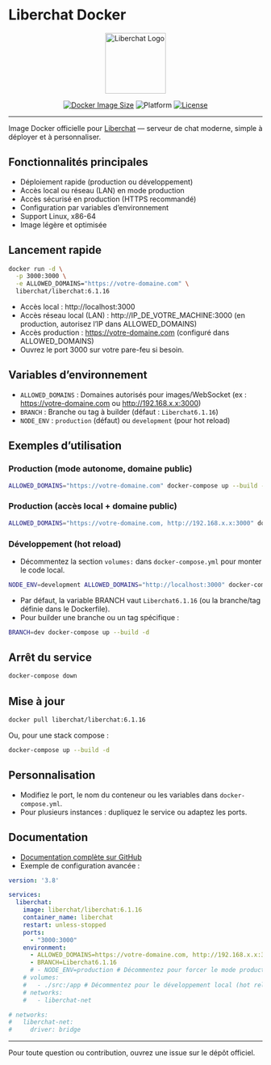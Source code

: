 # Liberchat Docker

<p align="center">
  <img src="https://github.com/Liberchat/Liberchat/blob/Liberchat6.1.16/icon.png?raw=true" alt="Liberchat Logo" width="120" />
</p>

<p align="center">
  <!-- Badge Docker Pulls désactivé car non supporté pour les dépôts Docker Hub créés après 2023 -->
  <!-- <a href="https://hub.docker.com/r/liberchat/liberchat"><img src="https://img.shields.io/docker/pulls/liberchat/liberchat?style=for-the-badge&color=2496ED&logo=docker" alt="Docker Pulls" /></a> -->
  <a href="https://hub.docker.com/r/liberchat/liberchat/tags"><img src="https://img.shields.io/docker/image-size/liberchat/liberchat/6.1.16?style=for-the-badge&color=2496ED&logo=docker" alt="Docker Image Size" /></a>
  <img src="https://img.shields.io/badge/Platform-Linux%20%7C%20x86--64-informational?style=for-the-badge&logo=linux" alt="Platform" />
  <a href="https://github.com/Liberchat/Liberchat/blob/Liberchat6.1.16/LICENSE"><img src="https://img.shields.io/github/license/Liberchat/Liberchat?color=success&style=for-the-badge" alt="License" /></a>
</p>

---

Image Docker officielle pour [Liberchat](https://github.com/Liberchat/Liberchat) — serveur de chat moderne, simple à déployer et à personnaliser.

## Fonctionnalités principales
- Déploiement rapide (production ou développement)
- Accès local ou réseau (LAN) en mode production
- Accès sécurisé en production (HTTPS recommandé)
- Configuration par variables d’environnement
- Support Linux, x86-64
- Image légère et optimisée

## Lancement rapide

```bash
docker run -d \
  -p 3000:3000 \
  -e ALLOWED_DOMAINS="https://votre-domaine.com" \
  liberchat/liberchat:6.1.16
```

- Accès local : http://localhost:3000
- Accès réseau local (LAN) : http://IP_DE_VOTRE_MACHINE:3000 (en production, autorisez l’IP dans ALLOWED_DOMAINS)
- Accès production : https://votre-domaine.com (configuré dans ALLOWED_DOMAINS)
- Ouvrez le port 3000 sur votre pare-feu si besoin.

## Variables d’environnement

- `ALLOWED_DOMAINS` : Domaines autorisés pour images/WebSocket (ex : https://votre-domaine.com ou http://192.168.x.x:3000)
- `BRANCH` : Branche ou tag à builder (défaut : `Liberchat6.1.16`)
- `NODE_ENV` : `production` (défaut) ou `development` (pour hot reload)

## Exemples d’utilisation

### Production (mode autonome, domaine public)
```bash
ALLOWED_DOMAINS="https://votre-domaine.com" docker-compose up --build -d
```

### Production (accès local + domaine public)
```bash
ALLOWED_DOMAINS="https://votre-domaine.com, http://192.168.x.x:3000" docker-compose up --build -d
```

### Développement (hot reload)
- Décommentez la section `volumes:` dans `docker-compose.yml` pour monter le code local.
```bash
NODE_ENV=development ALLOWED_DOMAINS="http://localhost:3000" docker-compose up --build
```

- Par défaut, la variable BRANCH vaut `Liberchat6.1.16` (ou la branche/tag définie dans le Dockerfile).
- Pour builder une branche ou un tag spécifique :
```bash
BRANCH=dev docker-compose up --build -d
```

## Arrêt du service
```bash
docker-compose down
```

## Mise à jour
```bash
docker pull liberchat/liberchat:6.1.16
```
Ou, pour une stack compose :
```bash
docker-compose up --build -d
```

## Personnalisation
- Modifiez le port, le nom du conteneur ou les variables dans `docker-compose.yml`.
- Pour plusieurs instances : dupliquez le service ou adaptez les ports.

## Documentation

- [Documentation complète sur GitHub](https://github.com/Liberchat/Liberchat)
- Exemple de configuration avancée :

```yaml
version: '3.8'

services:
  liberchat:
    image: liberchat/liberchat:6.1.16
    container_name: liberchat
    restart: unless-stopped
    ports:
      - "3000:3000"
    environment:
      - ALLOWED_DOMAINS=https://votre-domaine.com, http://192.168.x.x:3000
      - BRANCH=Liberchat6.1.16
      # - NODE_ENV=production # Décommentez pour forcer le mode production
    # volumes:
    #   - ./src:/app # Décommentez pour le développement local (hot reload)
    # networks:
    #   - liberchat-net

# networks:
#   liberchat-net:
#     driver: bridge
```

---

Pour toute question ou contribution, ouvrez une issue sur le dépôt officiel.